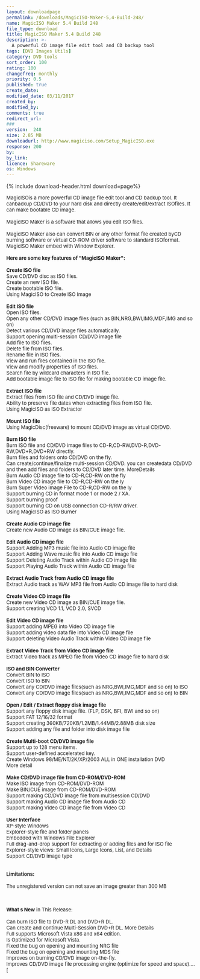 ```yaml
---
layout: downloadpage
permalink: /downloads/MagicISO-Maker-5,4-Build-248/
name: MagicISO Maker 5.4 Build 248
file_type: download
title: MagicISO Maker 5.4 Build 248
description: >-
  A powerful CD image file edit tool and CD backup tool
tags: [DVD Images Utils]
category: DVD tools
sort_order: 100
rating: 100
changefreq: monthly
priority: 0.5
published: true
create_date: 
modified_date: 03/11/2017
created_by: 
modified_by: 
comments: true
redirect_url: 
### 
version:  248
size: 2.85 MB
downloadurl: http://www.magiciso.com/Setup_MagicISO.exe
response: 200
by: 
by_link: 
licence: Shareware
os: Windows
---
```


{% include download-header.html download=page%}

<p style="fix-download-text !important">
<p><font size="2"><p>MagicISOis a more powerful CD image file edit tool and CD backup tool. It canbackup CD/DVD to your hard disk and directly create/edit/extract ISOfiles. It can make bootable CD image. <br />
<br />
MagicISO Maker is a software that allows you edit ISO files.<br />
<br />
MagicISO Maker also can convert BIN or any other format file created byCD burning software or virtual CD-ROM driver software to standard ISOformat. <br />
MagicISO Maker embed with Window Explorer.<br />
<br />
<span><strong>Here are some key features of "MagicISO Maker":</strong></span><br />
<br />
<strong>Create ISO file</strong><br />
Save CD/DVD disc as ISO files. <br />
Create an new ISO file. <br />
Create bootable ISO file. <br />
Using MagicISO to Create ISO Image <br />
<br />
<strong>Edit ISO file</strong><br />
Open ISO files. <br />
Open any other CD/DVD image files (such as BIN,NRG,BWI,IMG,MDF,IMG and so on) <br />
Detect various CD/DVD image files automatically. <br />
Support opening multi-session CD/DVD image file <br />
Add file to ISO files. <br />
Delete file from ISO files. <br />
Rename file in ISO files. <br />
View and run files contained in the ISO file. <br />
View and modify properties of ISO files. <br />
Search file by wildcard characters in ISO file. <br />
Add bootable image file to ISO file for making bootable CD image file. <br />
<br />
<strong>Extract ISO file</strong><br />
Extract files from ISO file and CD/DVD image file. <br />
Ability to preserve file dates when extracting files from ISO file. <br />
Using MagicISO as ISO Extractor <br />
<br />
<strong>Mount ISO file</strong><br />
Using MagicDisc(freeware) to mount CD/DVD image as virtual CD/DVD. <br />
<br />
<strong>Burn ISO </strong><strong>file</strong><br />
Burn ISO file and CD/DVD image files to CD-R,CD-RW,DVD-R,DVD-RW,DVD+R,DVD+RW directly. <br />
Burn files and folders onto CD/DVD on the fly. <br />
Can create/continue/finalize multi-session CD/DVD. you can createdata CD/DVD and then add files and folders to CD/DVD later time. MoreDetails <br />
Burn Audio CD image file to CD-R,CD-RW on the fly <br />
Burn Video CD image file to CD-R,CD-RW on the ly <br />
Burn Super Video image File to CD-R,CD-RW on the ly <br />
Support burning CD in format mode 1 or mode 2 / XA. <br />
Support burning proof <br />
Support burning CD on USB connection CD-R/RW driver. <br />
Using MagicISO as ISO Burner <br />
<br />
<strong>Create Audio CD image file</strong><br />
Create new Audio CD image as BIN/CUE image file. <br />
<br />
<strong>Edit Audio CD image file</strong><br />
Support Adding MP3 music file into Audio CD image file <br />
Support Adding Wave music file into Audio CD image file <br />
Support Deleting Audio Track within Audio CD image file <br />
Support Playing Audio Track within Audio CD image file <br />
<br />
<strong>Extract Audio Track from Audio CD image file</strong><br />
Extract Audio track as WAV MP3 file from Audio CD image file to hard disk <br />
<br />
<strong>Create Video CD image file</strong><br />
Create new Video CD image as BIN/CUE image file. <br />
Support creating VCD 1.1, VCD 2.0, SVCD <br />
<br />
<strong>Edit Video CD image file</strong><br />
Support adding MPEG into Video CD image file <br />
Support adding video data file into Video CD image file <br />
Support deleting Video Audio Track within Video CD image file <br />
<br />
<strong>Extract Video Track from Video CD image file</strong><br />
Extract Video track as MPEG file from Video CD image file to hard disk <br />
<br />
<strong>ISO and BIN Converter </strong><br />
Convert BIN to ISO <br />
Convert ISO to BIN <br />
Convert any CD/DVD image files(such as NRG,BWI,IMG,MDF and so on) to ISO <br />
Convert any CD/DVD image files(such as NRG,BWI,IMG,MDF and so on) to BIN <br />
<br />
<strong>Open / Edit / Extract floppy disk image file </strong><br />
Support any floppy disk image file. (FLP, DSK, BFI, BWI and so on) <br />
Support FAT 12/16/32 format <br />
Support creating 360KB/720KB/1.2MB/1.44MB/2.88MB disk size <br />
Support adding any file and folder into disk image file <br />
<br />
<strong>Create Multi-boot CD/DVD image file </strong><br />
Support up to 128 menu items. <br />
Support user-defined accelerated key. <br />
Create Windows 98/ME/NT/2K/XP/2003 ALL in ONE installation DVD <br />
More detail <br />
<br />
<strong>Make CD/DVD image file from CD-ROM/DVD-ROM</strong><br />
Make ISO image from CD-ROM/DVD-ROM <br />
Make BIN/CUE image from CD-ROM/DVD-ROM <br />
Support making CD/DVD image file from multisession CD/DVD <br />
Support making Audio CD image file from Audio CD <br />
Support making Video CD image file from Video CD <br />
<br />
<strong>User Interface </strong><br />
XP-style Windows <br />
Explorer-style file and folder panels <br />
Embedded with Windows File Explorer <br />
Full drag-and-drop support for extracting or adding files and for ISO file <br />
Explorer-style views: Small Icons, Large Icons, List, and Details <br />
Support CD/DVD image type <br />
<br />
<br />
<span><strong>Limitations:</strong></span><br />
<br />
The unregistered version can not save an image greater than 300 MB </p>
<div class="celltext_big"><br />
<br />
<strong>What s New</strong> in This Release:<br />
<br />
Can burn ISO file to DVD-R DL and DVD+R DL. <br />
Can create and continue Multi-Session DVD+R DL. More Details <br />
Full supports Microsoft Vista x86 and x64 edition. <br />
Is Optimized for Microsoft Vista. <br />
Fixed the bug on opening and mounting NRG file <br />
Fixed the bug on opening and mounting MDS file <br />
Improves on burning CD/DVD image on-the-fly. <br />
Improves CD/DVD image file processing engine (optimize for speed and space).... [</div></p></p>
